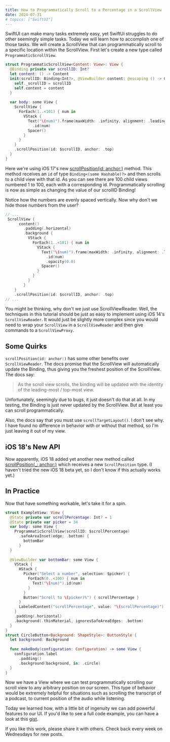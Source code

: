 ```yaml
---
title: How to Programmatically Scroll to a Percentage in a ScrollView
date: 2024-07-31
# topics: ["SwiftUI"]
---
```

SwiftUI can make many tasks extremely easy, yet SwiftUi struggles to do other seemingly simple tasks. Today we will learn how to accomplish one of those tasks. We will create a ScrollView that can programmatically scroll to a specific location within the ScrollView. First let's create a new type called `ProgrammaticScrollView`. 


```swift
struct ProgrammaticScrollView<Content: View>: View {
  @Binding private var scrollID: Int?
  let content: () -> Content
  init(scrollID: Binding<Int?>, @ViewBuilder content: @escaping () -> Content) {
    self._scrollID = scrollID
    self.content = content
  }
  
  var body: some View {
    ScrollView {
      ForEach(1..<101) { num in
        VStack {
          Text("\(num)").frame(maxWidth: .infinity, alignment: .leading)
            .id(num)
          Spacer()
        }
      }
    }
    .scrollPosition(id: $scrollID, anchor: .top)
  }
}
```

Here we're using iOS 17's new [scrollPosition(id: anchor:)](https://developer.apple.com/documentation/swiftui/view/scrollposition(id:anchor:)) method. This method receives an `id` of type `Binding<(some Hashable)?>` and then scrolls to a child view with that id. As you can see there are 100 child views numbered 1 to 100, each with a corresponding id. Programmatically scrolling is now as simple as changing the value of our scrollID Binding!

Notice how the numbers are evenly spaced vertically. Now why don't we hide those numbers from the user? 

```swift 
// ...
 ScrollView {
      content()
        .padding(.horizontal)
        .background {
          VStack {
            ForEach(1..<101) { num in
              VStack {
                Text("\(num)").frame(maxWidth: .infinity, alignment: .leading)
                  .id(num)
                  .opacity(0.0)
                Spacer()
              }
            }
          }
        }
    }
    .scrollPosition(id: $scrollID, anchor: .top)
// ...
```

You might be thinking, why don't we just use ScrollViewReader. Well, the techniques in this tutorial should be just as easy to implement using iOS 14's `ScrollViewReader`. It would just be slightly more complex since you would need to wrap your `ScrollView` in a `ScrollViewReader` and then give commands to a `ScrollViewProxy`. 

## Some Quirks
`scrollPosition(id: anchor:)` has some other benefits over `ScrollViewReader`. The docs promise that the ScrollView will automatically update the Binding, thus giving you the freshest position of the ScrollView. The docs say:

>As the scroll view scrolls, the binding will be updated with the identity of the leading-most / top-most view.

Unfortunately, seemingly due to bugs, it just doesn't do that at all. In my testing, the Binding is just never updated by the ScrollView. But at least you can scroll programmatically. 

Also, the docs say that you must use `scrollTargetLayout()`. I don't see why. I have found no difference in behavior with or without that method, so I'm just leaving it out of my view. 

## iOS 18's New API
Now apparently, iOS 18 added yet another new method called [scrollPosition(_: anchor:)](https://developer.apple.com/documentation/swiftui/view/scrollposition(_:anchor:)) which receives a new `ScrollPosition` type. (I haven't tried the new iOS 18 beta yet, so I don't know if this actually works yet.)

## In Practice
Now that have something workable, let's take it for a spin.

```swift
struct ExampleView: View {
  @State private var scrollPercentage: Int? = 1
  @State private var picker = 34
  var body: some View {
    ProgrammaticScrollView(scrollID: $scrollPercentage)
      .safeAreaInset(edge: .bottom) {
        bottomBar
      }
  }
  
  @ViewBuilder var bottomBar: some View {
    VStack {
      HStack {
        Picker("Select a number", selection: $picker) {
          ForEach(0..<100) { num in
            Text("\(num)").id(num)
          }
        }
        Button("Scroll to \(picker)%") { scrollPercentage }
      }
      LabeledContent("scrollPercentage", value: "\(scrollPercentage)") // useful for debugging
    }
    .padding(.horizontal)
    .background(.thinMaterial, ignoresSafeAreaEdges: .bottom)
  }
}
struct CircleButton<Background: ShapeStyle>: ButtonStyle {
  let background: Background
  
  func makeBody(configuration: Configuration) -> some View {
    configuration.label
      .padding()
      .background(background, in: .circle)
  }
}
```

Now we have a View where we can test programmatically scrolling our scroll view to any arbitrary position on our screen. This type of behavior would be extremely helpful for situations such as scrolling the transcript of a podcast, to current position of the audio while listening. 

Today we learned how, with a little bit of ingenuity we can add powerful features to our UI. If you'd like to see a full code example, you can have a look at this [gist](https://gist.github.com/DandyLyons/e95af09ad40a8a7e9ee9bb04931fca3e).

If you like this work, please share it with others. Check back every week on Wednesdays for new posts.


